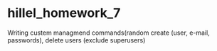 # hillel_homework_7
Writing custem managmend commands(random create (user, e-mail, passwords), delete users (exclude superusers)
